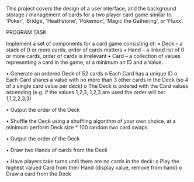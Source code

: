 This project covers the design of a user interface, and the background storage / management of cards for a two player card game similar to ‘Poker’, ‘Bridge’, ‘Heathstone’, ‘Pokemon’, ‘Magic the Gathering’, or ‘Fluxx’.

PROGRAM TASK

Implement a set of components for a card game consisting of:
•	Deck – a stack of 0 or more cards, order of cards matters
•	Hand – a linked list of 0 or more cards, order of cards is irrelevant
•	Card – a collection of values representing a card in the game, at a minimum an ID and a Value. 


•	Generate an ordered Deck of 52 cards
  o	  Each Card has a unique ID
  o	  Each Card shares a value with no more than 3 other cards in the Deck (so 4 of a single card value per deck)
  o	  The Deck is ordered with the Card values ascending (e.g. if the values 1,2,3, 1,2,3 are used the order will be: 1,1,2,2,3,3)
  
•	Output the order of the Deck

•	Shuffle the Deck using a shuffling algorithm of your own choice, at a minimum perform Deck size * 100 random two card swaps.

•	Output the order of the Deck

•	Draw two Hands of cards from the Deck

•	Have players take turns until there are no cards in the deck:
  o	  Play the highest valued Card from their Hand (display value, remove from hand)
  o	  Draw a card from the Deck


